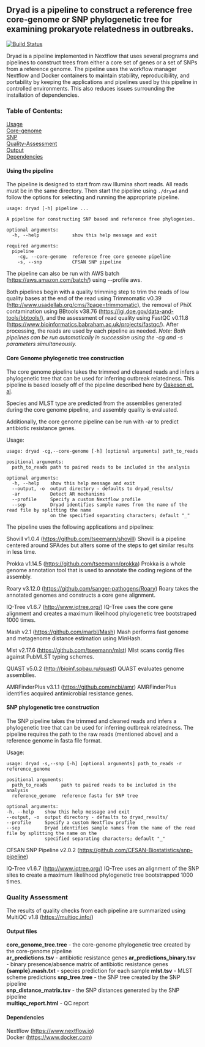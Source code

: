 ## Dryad is a pipeline to construct a reference free core-genome or SNP phylogenetic tree for examining prokaryote relatedness in outbreaks.
[![Build Status](https://travis-ci.org/k-florek/dryad.svg?branch=master)](https://travis-ci.org/k-florek/dryad)

Dryad is a pipeline implemented in Nextflow that uses several programs and pipelines to construct trees from either a core set of genes or a set of SNPs from a reference genome. The pipeline uses the workflow manager Nextflow and Docker containers to maintain stability, reproducibility, and portability by keeping the applications and pipelines used by this pipeline in controlled environments. This also reduces issues surrounding the installation of dependencies.

### Table of Contents:
[Usage](#Using-the-pipeline)  
[Core-genome](#Core-Genome-phylogenetic-tree-construction)  
[SNP](#SNP-phylogenetic-tree-construction)                                                                                        
[Quality-Assessment](#Quality-Assessment)                                                                                         
[Output](#Output-files)  
[Dependencies](#Dependencies)

#### Using the pipeline

The pipeline is designed to start from raw Illumina short reads. All reads must be in the same directory. Then start the pipeline using `./dryad` and follow the options for selecting and running the appropriate pipeline.

```
usage: dryad [-h] pipeline ...

A pipeline for constructing SNP based and reference free phylogenies.

optional arguments:
  -h, --help            show this help message and exit

required arguments:
  pipeline
    -cg, --core-genome  reference free core geneome pipeline
    -s, --snp           CFSAN SNP pipeline
```

The pipeline can also be run with AWS batch (https://aws.amazon.com/batch/) using --profile aws.

Both pipelines begin with a quality trimming step to trim the reads of low quality bases at the end of the read using Trimmomatic v0.39 (http://www.usadellab.org/cms/?page=trimmomatic), the removal of PhiX contamination using BBtools v38.76 (https://jgi.doe.gov/data-and-tools/bbtools/), and the assessment of read quality using FastQC v0.11.8 (https://www.bioinformatics.babraham.ac.uk/projects/fastqc/). After processing, the reads are used by each pipeline as needed. *Note: Both pipelines can be run automatically in succession using the -cg and -s parameters simultaneously.*

#### Core Genome phylogenetic tree construction
The core genome pipeline takes the trimmed and cleaned reads and infers a phylogenetic tree that can be used for inferring outbreak relatedness. This pipeline is based loosely off of the pipeline described here by [Oakeson et. al](https://www.ncbi.nlm.nih.gov/pubmed/30158193).

Species and MLST type are predicted from the assemblies generated during the core genome pipeline, and assembly quality is evaluated.

Additionally, the core genome pipeline can be run with -ar to predict antibiotic resistance genes.

Usage:
```
usage: dryad -cg,--core-genome [-h] [optional arguments] path_to_reads

positional arguments:
  path_to_reads path to paired reads to be included in the analysis

optional arguments:
  -h, --help    show this help message and exit
  --output, -o  output directory - defaults to dryad_results/
  -ar           Detect AR mechanisms
  --profile     Specify a custom Nextflow profile
  --sep         Dryad identifies sample names from the name of the read file by splitting the name 
                on the specified separating characters; default "_"
```

The pipeline uses the following applications and pipelines:

Shovill v1.0.4 (https://github.com/tseemann/shovill)
Shovill is a pipeline centered around SPAdes but alters some of the steps to get similar results in less time.

Prokka v1.14.5 (https://github.com/tseemann/prokka)
Prokka is a whole genome annotation tool that is used to annotate the coding regions of the assembly.

Roary v3.12.0 (https://github.com/sanger-pathogens/Roary)
Roary takes the annotated genomes and constructs a core gene alignment.

IQ-Tree v1.6.7 (http://www.iqtree.org/)
IQ-Tree uses the core gene alignment and creates a maximum likelihood phylogenetic tree bootstraped 1000 times.

Mash v2.1 (https://github.com/marbl/Mash)
Mash performs fast genome and metagenome distance estimation using MinHash.

Mlst v2.17.6 (https://github.com/tseemann/mlst)
Mlst scans contig files against PubMLST typing schemes.

QUAST v5.0.2 (http://bioinf.spbau.ru/quast)
QUAST evaluates genome assemblies.

AMRFinderPlus v3.1.1 (https://github.com/ncbi/amr)
AMRFinderPlus identifies acquired antimicrobial resistance genes.

#### SNP phylogenetic tree construction
The SNP pipeline takes the trimmed and cleaned reads and infers a phylogenetic tree that can be used for inferring outbreak relatedness. The pipeline requires the path to the raw reads (mentioned above) and a reference genome in fasta file format.

Usage:
```
usage: dryad -s,--snp [-h] [optional arguments] path_to_reads -r reference_genome

positional arguments:
  path_to_reads     path to paired reads to be included in the analysis
  reference_genome  reference fasta for SNP tree

optional arguments:
-h, --help    show this help message and exit
--output, -o  output directory - defaults to dryad_results/
--profile     Specify a custom Nextflow profile
--sep         Dryad identifies sample names from the name of the read file by splitting the name on the
              specified separating characters; default "_"
```

CFSAN SNP Pipeline v2.0.2 (https://github.com/CFSAN-Biostatistics/snp-pipeline)

IQ-Tree v1.6.7 (http://www.iqtree.org/)
IQ-Tree uses an alignment of the SNP sites to create a maximum likelihood phylogenetic tree bootstrapped 1000 times.

### Quality Assessment
The results of quality checks from each pipeline are summarized using MultiQC v1.8 (https://multiqc.info/)

#### Output files

**core_genome_tree.tree** - the core-genome phylogenetic tree created by the core-genome pipeline  
**ar_predictions.tsv** - antibiotic resistance genes
**ar_predictions_binary.tsv** - binary presence/absence matrix of antibiotic resistance genes
**{sample}.mash.txt** - species prediction for each sample
**mlst.tsv** - MLST scheme predictions
**snp_tree.tree** - the SNP tree created by the SNP pipeline  
**snp_distance_matrix.tsv** - the SNP distances generated by the SNP pipeline  
**multiqc_report.html** - QC report

#### Dependencies
Nextflow (https://www.nextflow.io)  
Docker (https://www.docker.com)
